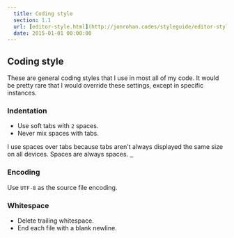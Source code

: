 ```yaml
---
  title: Coding style
  section: 1.1
  url: [editor-style.html](http://jonrohan.codes/styleguide/editor-style.html)
  date: 2015-01-01 00:00:00
---
```


## Coding style

These are general coding styles that I use in most all of my code. It would be pretty rare that I would override these settings, except in specific instances.

### Indentation

* Use soft tabs with `2` spaces.
* Never mix spaces with tabs.

I use spaces over tabs because tabs aren't always displayed the same size on all devices. Spaces are always spaces. <u>&nbsp;&nbsp;</u>

### Encoding

Use `UTF-8` as the source file encoding.

### Whitespace

* Delete trailing whitespace.
* End each file with a blank newline.
